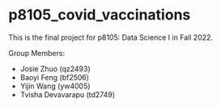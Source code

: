 # p8105_covid_vaccinations

This is the final project for p8105: Data Science I in Fall 2022.

Group Members:
- Josie Zhuo (qz2493)
- Baoyi Feng (bf2506)
- Yijin Wang (yw4005)
- Tvisha Devavarapu (td2749)
